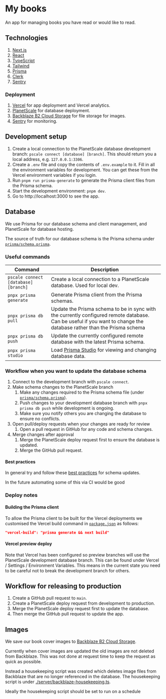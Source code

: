 # My books

An app for managing books you have read or would like to read.

## Technologies

1. [Next.js](https://nextjs.org/docs)
2. [React](https://react.dev/)
3. [TypeScript](https://www.typescriptlang.org/docs/handbook/intro.html)
4. [Tailwind](https://tailwindcss.com/)
5. [Prisma](https://www.prisma.io/docs)
6. [Clerk](https://clerk.com/)
7. [Sentry](https://sentry.io/)

### Deployment
1. [Vercel](https://vercel.com/dashboard) for app deployment and Vercel analytics.
2. [PlanetScale](https://planetscale.com/docs) for database deployment.
3. [Backblaze B2 Cloud Storage](https://www.backblaze.com/cloud-storage) for file storage for images.
4. [Sentry](https://sentry.io/welcome/) for monitoring.

## Development setup

1. Create a local connection to the PlanetScale database development branch: `pscale connect [database] [branch]`. This should return you a
   local address, e.g. `127.0.0.1:3306`.
1. Create a `.env` file and copy the contents of `.env.example` to it. Fill in all the environment variables for 
   development. You can get these from the Vercel environment variables if you login.
1. Run `pnpm run prisma-generate` to generate the Prisma client files from the Prisma schema.
2. Start the development environment: `pnpm dev`.
3. Go to http://localhost:3000 to see the app.

## Database

We use Prisma for our database schema and client management, and PlanetScale for database hosting. 

The source of truth for our database schema is the Prisma schema under [`prisma/schema.prisma`](prisma/schema.prisma).

### Useful commands

| Command                              | Description                                                                                                                                                          |
|--------------------------------------|----------------------------------------------------------------------------------------------------------------------------------------------------------------------|
| `pscale connect [database] [branch]` | Create a local connection to a PlanetScale database. Used for local dev.                                                                                             |
| `pnpx prisma generate`               | Generate Prisma client from the Prisma schemas.                                                                                                                      |
| `pnpx prisma db pull`                | Update the Prisma schema to be in sync with the currently configured remote database. Can be useful if you want to change the database rather than the Prisma schema |
| `pnpx prisma db push`                | Update the currently configured remote database with the latest Prisma schema.                                                                                       |
| `pnpx prisma studio`                 | Load [Prisma Studio](https://www.prisma.io/studio) for viewing and changing database data.                                                                           |

### Workflow when you want to update the database schema
1. Connect to the development branch with `pscale connect`.
1. Make schema changes to the PlanetScale branch
   1. Make any changes required to the Prisma schema file (under [`prisma/schema.prisma`](prisma/schema.prisma)).
   1. Push changes to your development database branch with `pnpx prisma db push` while development is ongoing.
   1. Make sure you notify others you are changing the database to ensure no conflicts.
1. Open pull/deploy requests when your changes are ready for review
   1. Open a pull request in GitHub for any code and schema changes.
1. Merge changes after approval
   1. Merge the PlanetScale deploy request first to ensure the database is updated.
   2. Merge the GitHub pull request.

#### Best practices
In general try and follow these [best practices](https://planetscale.com/blog/safely-making-database-schema-changes)
for schema updates.

In the future automating some of this via CI would be good

### Deploy notes
#### Building the Prisma client
To allow the Prisma client to be built for the Vercel deployments we customised the Vercel build command in 
[`package.json`](package.json)
as follows:
```json
"vercel-build": "prisma generate && next build"
```

#### Vercel preview deploy
Note that Vercel has been configured so preview branches will use the PlanetScale development database branch. This
can be found under Vercel / Settings / Environment Variables. This means in the current state you need to be careful
not to break the development branch for others.

## Workflow for releasing to production
1. Create a GitHub pull request to `main`.
1. Create a PlanetScale deploy request from development to production.
2. Merge the PlanetScale deploy request first to update the database.
3. Then merge the GitHub pull request to update the app.

## Images
We save our book cover images to [Backblaze B2 Cloud Storage](https://www.backblaze.com/cloud-storage).

Currently when cover images are updated the old images are not deleted from Backblaze. This was not done at request time
to keep the request as quick as possible.

Instead a housekeeping script was created which deletes image files from Backblaze that are no longer referenced in the
database. The housekeeping script is under [./server/backblaze-housekeeping.ts](./server/backblaze-housekeeping.ts).

Ideally the housekeeping script should be set to run on a schedule 